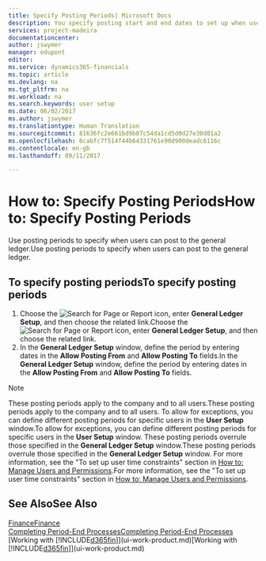 ```yaml
---
title: Specify Posting Periods| Microsoft Docs
description: You specify posting start and end dates to set up when users can post to the general ledger.
services: project-madeira
documentationcenter: 
author: jswymer
manager: edupont
editor: 
ms.service: dynamics365-financials
ms.topic: article
ms.devlang: na
ms.tgt_pltfrm: na
ms.workload: na
ms.search.keywords: user setup
ms.date: 06/02/2017
ms.author: jswymer
ms.translationtype: Human Translation
ms.sourcegitcommit: 81636fc2e661bd9b07c54da1cd5d0d27e30d01a2
ms.openlocfilehash: 6cabfc7f514f44b64331761e90d900deadc6116c
ms.contentlocale: en-gb
ms.lasthandoff: 09/11/2017

---
```

# <a name="how-to-specify-posting-periods"></a><span data-ttu-id="0b9f1-103">How to: Specify Posting Periods</span><span class="sxs-lookup"><span data-stu-id="0b9f1-103">How to: Specify Posting Periods</span></span>
<span data-ttu-id="0b9f1-104">Use posting periods to specify when users can post to the general ledger.</span><span class="sxs-lookup"><span data-stu-id="0b9f1-104">Use posting periods to specify when users can post to the general ledger.</span></span>  

## <a name="to-specify-posting-periods"></a><span data-ttu-id="0b9f1-105">To specify posting periods</span><span class="sxs-lookup"><span data-stu-id="0b9f1-105">To specify posting periods</span></span>
1. <span data-ttu-id="0b9f1-106">Choose the ![Search for Page or Report](media/ui-search/search_small.png "Search for Page or Report icon") icon, enter **General Ledger Setup**, and then choose the related link.</span><span class="sxs-lookup"><span data-stu-id="0b9f1-106">Choose the ![Search for Page or Report](media/ui-search/search_small.png "Search for Page or Report icon") icon, enter **General Ledger Setup**, and then choose the related link.</span></span>  
2. <span data-ttu-id="0b9f1-107">In the **General Ledger Setup** window, define the period by entering dates in the **Allow Posting From** and **Allow Posting To** fields.</span><span class="sxs-lookup"><span data-stu-id="0b9f1-107">In the **General Ledger Setup** window, define the period by entering dates in the **Allow Posting From** and **Allow Posting To** fields.</span></span>  

> [!NOTE]  
>   <span data-ttu-id="0b9f1-108">These posting periods apply to the company and to all users.</span><span class="sxs-lookup"><span data-stu-id="0b9f1-108">These posting periods apply to the company and to all users.</span></span> <span data-ttu-id="0b9f1-109">To allow for exceptions, you can define different posting periods for specific users in the **User Setup** window.</span><span class="sxs-lookup"><span data-stu-id="0b9f1-109">To allow for exceptions, you can define different posting periods for specific users in the **User Setup** window.</span></span> <span data-ttu-id="0b9f1-110">These posting periods overrule those specified in the **General Ledger Setup** window.</span><span class="sxs-lookup"><span data-stu-id="0b9f1-110">These posting periods overrule those specified in the **General Ledger Setup** window.</span></span> <span data-ttu-id="0b9f1-111">For more information, see the "To set up user time constraints" section in [How to: Manage Users and Permissions](ui-how-users-permissions.md).</span><span class="sxs-lookup"><span data-stu-id="0b9f1-111">For more information, see the "To set up user time constraints" section in [How to: Manage Users and Permissions](ui-how-users-permissions.md).</span></span>

## <a name="see-also"></a><span data-ttu-id="0b9f1-112">See Also</span><span class="sxs-lookup"><span data-stu-id="0b9f1-112">See Also</span></span>
[<span data-ttu-id="0b9f1-113">Finance</span><span class="sxs-lookup"><span data-stu-id="0b9f1-113">Finance</span></span>](finance.md)  
[<span data-ttu-id="0b9f1-114">Completing Period-End Processes</span><span class="sxs-lookup"><span data-stu-id="0b9f1-114">Completing Period-End Processes</span></span>](year-how-complete-period-end-processes.md)  
<span data-ttu-id="0b9f1-115">[Working with [!INCLUDE[d365fin](includes/d365fin_md.md)]](ui-work-product.md)</span><span class="sxs-lookup"><span data-stu-id="0b9f1-115">[Working with [!INCLUDE[d365fin](includes/d365fin_md.md)]](ui-work-product.md)</span></span>

